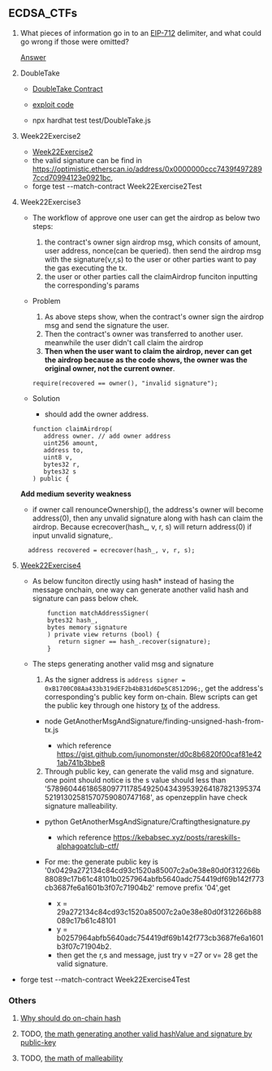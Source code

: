 ## ECDSA_CTFs

1.  What pieces of information go in to an [EIP-712](https://eips.ethereum.org/EIPS/eip-712) delimiter, and what could go wrong if those were omitted?

    [Answer](./EIP712_Related.md)

2.  DoubleTake

    - [DoubleTake Contract](https://github.com/sodexx7/security_related/blob/main/solidity-riddles/contracts/DoubleTake.sol)
    - [exploit code](https://github.com/sodexx7/security_related/blob/068a47911c341dc500eada76056c5451d453252f/solidity-riddles/test/DoubleTake.js#L35)

    - npx hardhat test test/DoubleTake.js

3.  Week22Exercise2

    - [Week22Exercise2](./src/Week22Exercise2.sol)
    - the valid signature can be find in https://optimistic.etherscan.io/address/0x0000000ccc7439f4972897ccd70994123e0921bc,
    - forge test --match-contract Week22Exercise2Test

4.  Week22Exercise3

    - The workflow of approve one user can get the airdrop as below two steps:

      1. the contract's owner sign airdrop msg, which consits of amount, user address, nonce(can be queried). then send the airdrop msg with the signature(v,r,s) to the user or other parties want to pay the gas executing the tx.
      2. the user or other parties call the claimAirdrop funciton inputting the corresponding's params

    - Problem

      1. As above steps show, when the contract's owner sign the airdrop msg and send the signature the user.
      2. Then the contract's owner was transferred to another user. meanwhile the user didn't call claim the airdrop
      3. **Then when the user want to claim the airdrop, never can get the airdrop because as the code shows, the owner was the original owner, not the current owner**.

      ```solidity
      require(recovered == owner(), "invalid signature");
      ```

    - Solution

      - should add the owner address.

      ```solidity
      function claimAirdrop(
         address owner. // add owner address
         uint256 amount,
         address to,
         uint8 v,
         bytes32 r,
         bytes32 s
      ) public {
      ```

    **Add medium severity weakness**

    - if owner call renounceOwnership(), the address's owner will become address(0), then any unvalid signature along with hash can claim the airdrop. Because
      ecrecover(hash\_, v, r, s) will return address(0) if input unvalid signature,.

    ```
      address recovered = ecrecover(hash_, v, r, s);
    ```

5.  [Week22Exercise4](src/Week22Exercise4.sol)

    - As below funciton directly using hash\* instead of hasing the message onchain, one way can generate another valid hash and signature can pass below chek.

      ```Solidity
          function matchAddressSigner(
          bytes32 hash_,
          bytes memory signature
          ) private view returns (bool) {
             return signer == hash_.recover(signature);
          }
      ```

    * The steps generating another valid msg and signature

      1. As the signer address is `address signer = 0xB1700C08Aa433b319dEF2b4bB31d6De5C8512D96;`, get the address's corresponding's public key form on-chain. Blew scripts can get the public key through one history [tx](https://polygonscan.com/tx/0x09281ab72c20092dc9b414745ef2673116e36dfe069b61d2e37ecb8815b140bf) of the address.

      - node GetAnotherMsgAndSignature/finding-unsigned-hash-from-tx.js

        - which reference https://gist.github.com/junomonster/d0c8b6820f00caf81e421ab741b3bbe8

      2. Through public key, can generate the valid msg and signature. one point should notice is the s value should less than '57896044618658097711785492504343953926418782139537452191302581570759080747168', as openzepplin have check signature malleability.

      - python GetAnotherMsgAndSignature/Craftingthesignature.py

        - which reference https://kebabsec.xyz/posts/rareskills-alphagoatclub-ctf/

      * For me: the generate public key is '0x0429a272134c84cd93c1520a85007c2a0e38e80d0f312266b88089c17b61c48101b0257964abfb5640adc754419df69b142f773cb3687fe6a1601b3f07c71904b2' remove prefix '04',get

        - x = 29a272134c84cd93c1520a85007c2a0e38e80d0f312266b88089c17b61c48101
        - y = b0257964abfb5640adc754419df69b142f773cb3687fe6a1601b3f07c71904b2.

        * then get the r,s and message, just try v =27 or v= 28 get the valid signature.

- forge test --match-contract Week22Exercise4Test

### Others

1. [Why should do on-chain hash](OnChainHash.md)

2. TODO, [the math generating another valid hashValue and signature by public-key](GenerateHashValueAndSIgnauture.md)

3. TODO, [the math of malleability](MalleabilityMath.md)
